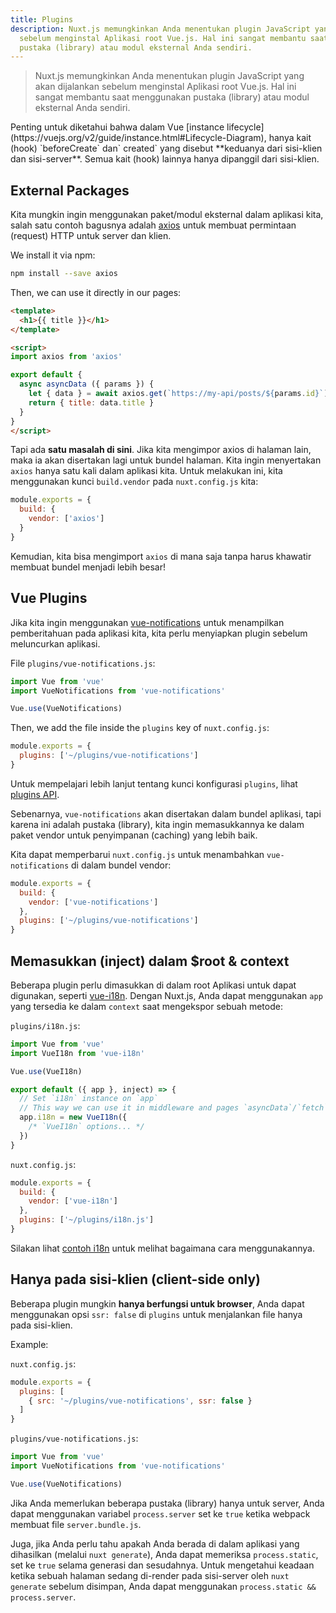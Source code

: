 ```yaml
---
title: Plugins
description: Nuxt.js memungkinkan Anda menentukan plugin JavaScript yang akan dijalankan
  sebelum menginstal Aplikasi root Vue.js. Hal ini sangat membantu saat menggunakan
  pustaka (library) atau modul eksternal Anda sendiri.
---
```


> Nuxt.js memungkinkan Anda menentukan plugin JavaScript yang akan dijalankan sebelum menginstal Aplikasi root Vue.js. Hal ini sangat membantu saat menggunakan pustaka (library) atau modul eksternal Anda sendiri.

<div class="Alert">Penting untuk diketahui bahwa dalam Vue [instance lifecycle] (https://vuejs.org/v2/guide/instance.html#Lifecycle-Diagram), hanya kait (hook) `beforeCreate` dan` created` yang disebut **keduanya dari sisi-klien dan sisi-server**. Semua kait (hook) lainnya hanya dipanggil dari sisi-klien.</div>

## External Packages

Kita mungkin ingin menggunakan paket/modul eksternal dalam aplikasi kita, salah satu contoh bagusnya adalah [axios](https://github.com/mzabriskie/axios) untuk membuat permintaan (request) HTTP untuk server dan klien.

We install it via npm:

```bash
npm install --save axios
```

Then, we can use it directly in our pages:

```html
<template>
  <h1>{{ title }}</h1>
</template>

<script>
import axios from 'axios'

export default {
  async asyncData ({ params }) {
    let { data } = await axios.get(`https://my-api/posts/${params.id}`)
    return { title: data.title }
  }
}
</script>
```

Tapi ada **satu masalah di sini**. Jika kita mengimpor axios di halaman lain, maka ia akan disertakan lagi untuk bundel halaman. Kita ingin menyertakan `axios` hanya satu kali dalam aplikasi kita. Untuk melakukan ini, kita menggunakan kunci  `build.vendor` pada `nuxt.config.js` kita:

```js
module.exports = {
  build: {
    vendor: ['axios']
  }
}
```

Kemudian, kita bisa mengimport `axios` di mana saja tanpa harus khawatir membuat bundel menjadi lebih besar!

## Vue Plugins

Jika kita ingin menggunakan [vue-notifications](https://github.com/se-panfilov/vue-notifications) untuk menampilkan pemberitahuan pada aplikasi kita, kita perlu menyiapkan plugin sebelum meluncurkan aplikasi.

File `plugins/vue-notifications.js`:

```js
import Vue from 'vue'
import VueNotifications from 'vue-notifications'

Vue.use(VueNotifications)
```

Then, we add the file inside the `plugins` key of `nuxt.config.js`:

```js
module.exports = {
  plugins: ['~/plugins/vue-notifications']
}
```

Untuk mempelajari lebih lanjut tentang kunci konfigurasi `plugins`, lihat [plugins API](/api/configuration-plugins).

Sebenarnya, `vue-notifications` akan disertakan dalam bundel aplikasi, tapi karena ini adalah pustaka (library), kita ingin memasukkannya ke dalam paket vendor untuk penyimpanan (caching) yang lebih baik.

Kita dapat memperbarui `nuxt.config.js` untuk menambahkan `vue-notifications` di dalam bundel vendor:

```js
module.exports = {
  build: {
    vendor: ['vue-notifications']
  },
  plugins: ['~/plugins/vue-notifications']
}
```

## Memasukkan (inject) dalam $root & context

Beberapa plugin perlu dimasukkan di dalam root Aplikasi untuk dapat digunakan, seperti [vue-i18n](https://github.com/kazupon/vue-i18n). Dengan Nuxt.js, Anda dapat menggunakan `app` yang tersedia ke dalam `context` saat mengekspor sebuah metode:

`plugins/i18n.js`:

```js
import Vue from 'vue'
import VueI18n from 'vue-i18n'

Vue.use(VueI18n)

export default ({ app }, inject) => {
  // Set `i18n` instance on `app`
  // This way we can use it in middleware and pages `asyncData`/`fetch`
  app.i18n = new VueI18n({
    /* `VueI18n` options... */
  })
}
```

`nuxt.config.js`:

```js
module.exports = {
  build: {
    vendor: ['vue-i18n']
  },
  plugins: ['~/plugins/i18n.js']
}
```

Silakan lihat [contoh i18n](/examples/i18n) untuk melihat bagaimana cara  menggunakannya.

## Hanya pada sisi-klien (client-side only)

Beberapa plugin mungkin **hanya berfungsi untuk browser**, Anda dapat menggunakan opsi `ssr: false` di `plugins` untuk menjalankan file hanya pada sisi-klien.

Example:

`nuxt.config.js`:

```js
module.exports = {
  plugins: [
    { src: '~/plugins/vue-notifications', ssr: false }
  ]
}
```

`plugins/vue-notifications.js`:

```js
import Vue from 'vue'
import VueNotifications from 'vue-notifications'

Vue.use(VueNotifications)
```

Jika Anda memerlukan beberapa pustaka (library) hanya untuk server, Anda dapat menggunakan variabel `process.server` set ke `true` ketika webpack membuat file `server.bundle.js`.

Juga, jika Anda perlu tahu apakah Anda berada di dalam aplikasi yang dihasilkan (melalui `nuxt generate`), Anda dapat memeriksa `process.static`, set ke `true` selama generasi dan sesudahnya. Untuk mengetahui keadaan ketika sebuah halaman sedang di-render pada sisi-server oleh `nuxt generate` sebelum disimpan, Anda dapat menggunakan `process.static && process.server`.
